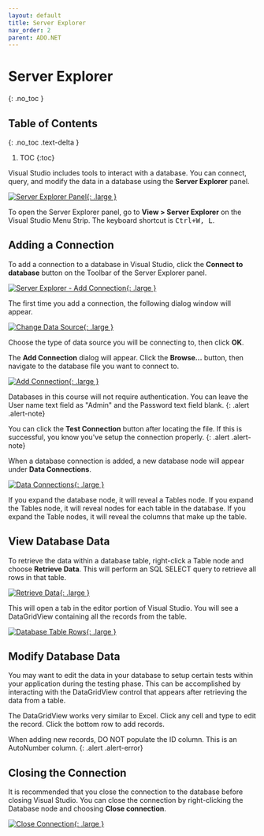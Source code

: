 ```yaml
---
layout: default
title: Server Explorer
nav_order: 2
parent: ADO.NET
---
```


# Server Explorer
{: .no_toc }

## Table of Contents
{: .no_toc .text-delta }

1. TOC
{:toc}

Visual Studio includes tools to interact with a database. You can connect, query, and modify the data in a database using the **Server Explorer** panel.

[![Server Explorer Panel](../images/server-explorer/server-explorer.png "Server Explorer Panel"){: .large }](../images/server-explorer/server-explorer.png)

To open the Server Explorer panel, go to **View > Server Explorer** on the Visual Studio Menu Strip. The keyboard shortcut is <kbd>Ctrl+W, L</kbd>.

## Adding a Connection

To add a connection to a database in Visual Studio, click the **Connect to database** button on the Toolbar of the Server Explorer panel.

[![Server Explorer - Add Connection](../images/server-explorer/add-a-connection.png "Server Explorer - Add Connection"){: .large }](../images/server-explorer/add-a-connection.png)

The first time you add a connection, the following dialog window will appear.

[![Change Data Source](../images/server-explorer/change-data-source.png "Change Data Source"){: .large }](../images/server-explorer/change-data-source.png)

Choose the type of data source you will be connecting to, then click **OK**.

The **Add Connection** dialog will appear. Click the **Browse...** button, then navigate to the database file you want to connect to.

[![Add Connection](../images/server-explorer/add-connection.png "Add Connection"){: .large }](../images/server-explorer/add-connection.png)

Databases in this course will not require authentication. You can leave the User name text field as "Admin" and the Password text field blank.
{: .alert .alert-note}

You can click the **Test Connection** button after locating the file. If this is successful, you know you've setup the connection properly.
{: .alert .alert-note}

When a database connection is added, a new database node will appear under **Data Connections**.

[![Data Connections](../images/server-explorer/database-node.png "Data Connections"){: .large }](../images/server-explorer/database-node.png)

If you expand the database node, it will reveal a Tables node.  If you expand the Tables node, it will reveal nodes for each table in the database. If you expand the Table nodes, it will reveal the columns that make up the table.

## View Database Data

To retrieve the data within a database table, right-click a Table node and choose **Retrieve Data**.  This will perform an SQL SELECT query to retrieve all rows in that table.

[![Retrieve Data](../images/server-explorer/retrieve-data.png "Retrieve Data"){: .large }](../images/server-explorer/retrieve-data.png)

This will open a tab in the editor portion of Visual Studio. You will see a DataGridView containing all the records from the table.

[![Database Table Rows](../images/server-explorer/datatable-rows.png "Database Table Rows"){: .large }](../images/server-explorer/datatable-rows.png)

## Modify Database Data

You may want to edit the data in your database to setup certain tests within your application during the testing phase. This can be accomplished by interacting with the DataGridView control that appears after retrieving the data from a table.

The DataGridView works very similar to Excel. Click any cell and type to edit the record. Click the bottom row to add records.

When adding new records, DO NOT populate the ID column. This is an AutoNumber column.
{: .alert .alert-error}

## Closing the Connection

It is recommended that you close the connection to the database before closing Visual Studio. You can close the connection by right-clicking the Database node and choosing **Close connection**.

[![Close Connection](../images/server-explorer/close-connection.png "Close Connection"){: .large }](../images/server-explorer/close-connection.png)